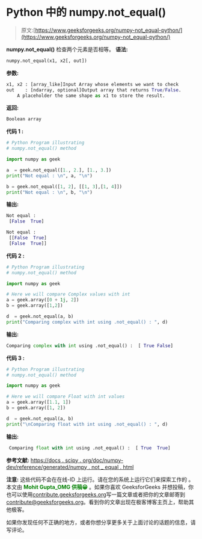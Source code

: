 # Python 中的 numpy.not_equal()

> 原文:[https://www.geeksforgeeks.org/numpy-not_equal-python/](https://www.geeksforgeeks.org/numpy-not_equal-python/)

**numpy.not_equal()** 检查两个元素是否相等。
**语法:**

```py
numpy.not_equal(x1, x2[, out])

```

**参数:**

```py
x1, x2 : [array_like]Input Array whose elements we want to check
out    : [ndarray, optional]Output array that returns True/False.
    A placeholder the same shape as x1 to store the result.

```

**返回:**

```py
Boolean array 

```

**代码 1 :**

```py
# Python Program illustrating
# numpy.not_equal() method

import numpy as geek 

a  = geek.not_equal([1., 2.], [1., 3.])
print("Not equal : \n", a, "\n")

b = geek.not_equal([1, 2], [[1, 3],[1, 4]])
print("Not equal : \n", b, "\n")
```

**输出:**

```py
Not equal : 
 [False  True] 

Not equal : 
 [[False  True]
 [False  True]] 

```

**代码 2 :**

```py
# Python Program illustrating
# numpy.not_equal() method

import numpy as geek 

# Here we will compare Complex values with int
a = geek.array([0 + 1j, 2])
b = geek.array([1,2])

d  = geek.not_equal(a, b)
print("Comparing complex with int using .not_equal() : ", d)
```

**输出:**

```py
Comparing complex with int using .not_equal() :  [ True False]
```

**代码 3 :**

```py
# Python Program illustrating
# numpy.not_equal() method

import numpy as geek 

# Here we will compare Float with int values
a = geek.array([1.1, 1])
b = geek.array([1, 2])

d  = geek.not_equal(a, b)
print("\nComparing float with int using .not_equal() : ", d)
```

**输出:**

```py
 Comparing float with int using .not_equal() :  [ True  True]
```

**参考文献:**
[https://docs . scipy . org/doc/numpy-dev/reference/generated/numpy . not _ equal . html](https://docs.scipy.org/doc/numpy-dev/reference/generated/numpy.not_equal.html)

**注意:**
这些代码不会在在线-ID 上运行。请在您的系统上运行它们来探索工作的
。
本文由 <font color="green">**Mohit Gupta_OMG 供稿😀**</font> 。如果你喜欢 GeeksforGeeks 并想投稿，你也可以使用[contribute.geeksforgeeks.org](http://www.contribute.geeksforgeeks.org)写一篇文章或者把你的文章邮寄到 contribute@geeksforgeeks.org。看到你的文章出现在极客博客主页上，帮助其他极客。

如果你发现任何不正确的地方，或者你想分享更多关于上面讨论的话题的信息，请写评论。